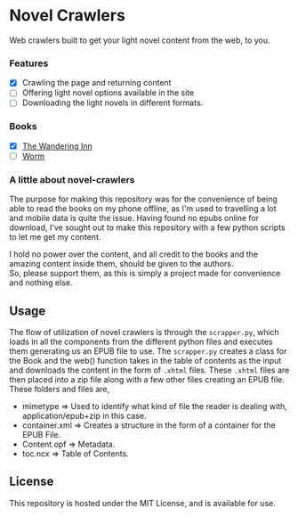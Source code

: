 # Novel Crawlers
Web crawlers built to get your light novel content from the web, to you.

### Features

- [x] Crawling the page and returning content
- [ ] Offering light novel options available in the site
- [ ] Downloading the light novels in different formats.

### Books
- [x] [The Wandering Inn](https://wanderinginn.com)
- [ ] [Worm](https://parahumans.wordpress.com)

### A little about novel-crawlers
The purpose for making this repository was for the convenience of being able to read the books on my phone offline, as I'm used to travelling a lot and mobile data is quite the issue.
Having found no epubs online for download, I've sought out to make this repository with a few python scripts to let me get my content.

I hold no power over the content, and all credit to the books and the amazing content inside them, should be given to the authors.\
So, please support them, as this is simply a project made for convenience and nothing else.

## Usage
The flow of utilization of novel crawlers is through the `scrapper.py`, which loads in all the components from the different python files and executes them generating us an EPUB file to use.
The `scrapper.py` creates a class for the Book and the web() function takes in the table of contents as the input and downloads the content in the form of `.xhtml` files.
These `.xhtml` files are then placed into a zip file along with a few other files creating an EPUB file.
These folders and files are,
 - mimetype => Used to identify what kind of file the reader is dealing with, application/epub+zip in this case.
 - container.xml => Creates a structure in the form of a container for the EPUB File.
 - Content.opf => Metadata.
 - toc.ncx => Table of Contents.

## License
This repository is hosted under the MIT License, and is available for use.
